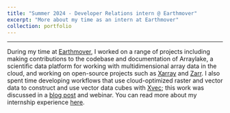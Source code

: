 ```yaml
---
title: "Summer 2024 - Developer Relations intern @ Earthmover"
excerpt: "More about my time as an intern at Earthmover"
collection: portfolio
---
```

------
During my time at [Earthmover](https://earthmover.io/), I worked on a range of projects including making contributions to the codebase and documentation of Arraylake, a scientific data platform for working with multidimensional array data in the cloud, and working on open-source projects such as [Xarray](https://xarray.dev/) and [Zarr](https://zarr.readthedocs.io/en/stable/). I also spent time developing workflows that use cloud-optimized raster and vector data to construct and use vector data cubes with [Xvec](https://xvec.readthedocs.io/en/stable/); this work was discussed in a [blog post](https://earthmover.io/blog/vector-datacube-pt1) and webinar. You can read more about my internship experience [here](https://www.linkedin.com/pulse/reflections-my-summer-internship-earthmover-emma-marshall-x66jc).
